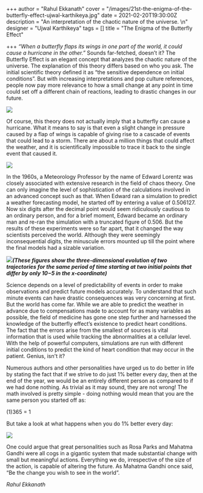 +++
author = "Rahul Ekkanath"
cover = "/images/21st-the-enigma-of-the-butterfly-effect-ujwal-karthikeya.jpg"
date = 2021-02-20T19:30:00Z
description = "An interpretation of the chaotic nature of the universe. \n"
designer = "Ujwal Karthikeya"
tags = []
title = "The Enigma of the Butterfly Effect"

+++
_“When a butterfly flaps its wings in one part of the world, it could cause a hurricane in the other.”_ Sounds far-fetched, doesn’t it? The Butterfly Effect is an elegant concept that analyzes the chaotic nature of the universe. The explanation of this theory differs based on who you ask. The initial scientific theory defined it as “the sensitive dependence on initial conditions”. But with increasing interpretations and pop culture references, people now pay more relevance to how a small change at any point in time could set off a different chain of reactions, leading to drastic changes in our future.

![](/images/21-1.png)

Of course, this theory does not actually imply that a butterfly can cause a hurricane. What it means to say is that even a slight change in pressure caused by a flap of wings is capable of giving rise to a cascade of events that could lead to a storm. There are about a million things that could affect the weather, and it is scientifically impossible to trace it back to the single event that caused it.

![](/images/21-2.png)

In the 1960s, a Meteorology Professor by the name of Edward Lorentz was closely associated with extensive research in the field of chaos theory. One can only imagine the level of sophistication of the calculations involved in an advanced concept such as that. When Edward ran a simulation to predict a weather forecasting model, he started off by entering a value of 0.506127. Now six digits after the decimal point would seem ridiculously cautious to an ordinary person, and for a brief moment, Edward became an ordinary man and re-ran the simulation with a truncated figure of 0.506. But the results of these experiments were so far apart, that it changed the way scientists perceived the world. Although they were seemingly inconsequential digits, the minuscule errors mounted up till the point where the final models had a sizable variation.

**_![](/images/21-3.png)(These figures show the three-dimensional evolution of two trajectories for the same period of time starting at two initial points that differ by only 10−5 in the x-coordinate)_**

Science depends on a level of predictability of events in order to make observations and predict future models accurately. To understand that such minute events can have drastic consequences was very concerning at first. But the world has come far. While we are able to predict the weather in advance due to compensations made to account for as many variables as possible, the field of medicine has gone one step further and harnessed the knowledge of the butterfly effect’s existence to predict heart conditions. The fact that the errors arise from the smallest of sources is vital information that is used while tracking the abnormalities at a cellular level. With the help of powerful computers, simulations are run with different initial conditions to predict the kind of heart condition that may occur in the patient. Genius, isn't it?

Numerous authors and other personalities have urged us to do better in life by stating the fact that if we strive to do just 1% better every day, then at the end of the year, we would be an entirely different person as compared to if we had done nothing. As trivial as it may sound, they are not wrong! The math involved is pretty simple - doing nothing would mean that you are the same person you started off as:

(1)365 = 1

But take a look at what happens when you do 1% better every day:

![](/images/21-4.jpeg)

One could argue that great personalities such as Rosa Parks and Mahatma Gandhi were all cogs in a gigantic system that made substantial change with small but meaningful actions. Everything we do, irrespective of the size of the action, is capable of altering the future. As Mahatma Gandhi once said, “Be the change you wish to see in the world”.

_Rahul Ekkanath_